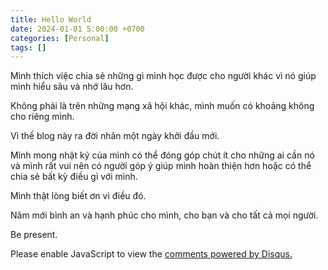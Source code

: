 ```yaml
---
title: Hello World
date: 2024-01-01 5:00:00 +0700
categories: [Personal]
tags: []     
---
```

Mình thích việc chia sẻ những gì mình học được cho người khác vì nó giúp mình hiểu sâu và nhớ lâu hơn.

Không phải là trên những mạng xã hội khác, mình muốn có khoảng không cho riêng mình.

Vì thế blog này ra đời nhân một ngày khởi đầu mới. 

Mình mong nhật ký của mình có thể đóng góp chút ít cho những ai cần nó và mình rất vui nên có người góp ý giúp mình hoàn thiện hơn hoặc có thể chia sẻ bất kỳ điều gì với mình. 

Mình thật lòng biết ơn vì điều đó. 

Năm mới bình an và hạnh phúc cho mình,
cho bạn và cho tất cả mọi người. 

Be present.

<div id="disqus_thread"></div>
<script>
    /**
    *  RECOMMENDED CONFIGURATION VARIABLES: EDIT AND UNCOMMENT THE SECTION BELOW TO INSERT DYNAMIC VALUES FROM YOUR PLATFORM OR CMS.
    *  LEARN WHY DEFINING THESE VARIABLES IS IMPORTANT: https://disqus.com/admin/universalcode/#configuration-variables    */
    /*
    var disqus_config = function () {
    this.page.url = PAGE_URL;  // Replace PAGE_URL with your page's canonical URL variable
    this.page.identifier = PAGE_IDENTIFIER; // Replace PAGE_IDENTIFIER with your page's unique identifier variable
    };
    */
    (function() { // DON'T EDIT BELOW THIS LINE
    var d = document, s = d.createElement('script');
    s.src = 'https://https-tointech-github-io.disqus.com/embed.js';
    s.setAttribute('data-timestamp', +new Date());
    (d.head || d.body).appendChild(s);
    })();
</script>
<noscript>Please enable JavaScript to view the <a href="https://disqus.com/?ref_noscript">comments powered by Disqus.</a></noscript>
